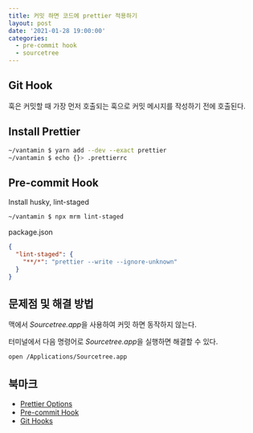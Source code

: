 ```yaml
---
title: 커밋 하면 코드에 prettier 적용하기
layout: post
date: '2021-01-28 19:00:00'
categories:
  - pre-commit hook
  - sourcetree
---
```


## Git Hook

훅은 커밋할 때 가장 먼저 호출되는 훅으로 커밋 메시지를 작성하기 전에 호출된다.

## Install Prettier

```bash
~/vantamin $ yarn add --dev --exact prettier
~/vantamin $ echo {}> .prettierrc
```

## Pre-commit Hook

Install husky, lint-staged

```bash
~/vantamin $ npx mrm lint-staged
```

package.json

```json
{
  "lint-staged": {
    "**/*": "prettier --write --ignore-unknown"
  }
}
```

## 문제점 및 해결 방법

맥에서 *Sourcetree.app*을 사용하여 커밋 하면 동작하지 않는다.

터미널에서 다음 명령어로 *Sourcetree.app*을 실행하면 해결할 수 있다.

```bash
open /Applications/Sourcetree.app
```

## 북마크

- [Prettier Options](https://prettier.io/docs/en/options.html)
- [Pre-commit Hook](https://prettier.io/docs/en/precommit.html)
- [Git Hooks](https://git-scm.com/book/ko/v2/Git%EB%A7%9E%EC%B6%A4-Git-Hooks)
